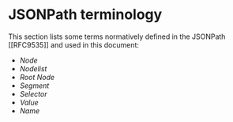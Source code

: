 # JSONPath terminology

This section lists some terms normatively defined in the JSONPath [[RFC9535]] and used in this document:

- <dfn data-lt="JSONPath Node"><a data-cite="RFC9535#section-1.1-7.17">Node</a></dfn>
- <dfn data-lt="JSONPath Nodelist"><a data-cite="RFC9535#section-1.1-7.31">Nodelist</a></dfn>
- <dfn data-lt="JSONPath Root Node"><a data-cite="RFC9535#section-1.1-7.20.1">Root Node</a></dfn>
- <dfn data-lt="JSONPath Segment"><a data-cite="RFC9535#section-1.1-7.40.1">Segment</a></dfn>
- <dfn data-lt="JSONPath Selector"><a data-cite="RFC9535#section-1.1-7.42.1">Selector</a></dfn>
- <dfn data-lt="JSON Value"><a data-cite="RFC9535#section-1.1-7.1">Value</a></dfn>
- <dfn data-lt="JSON Name"><a data-cite="RFC9535#section-1.1-7.6.1">Name</a></dfn>
